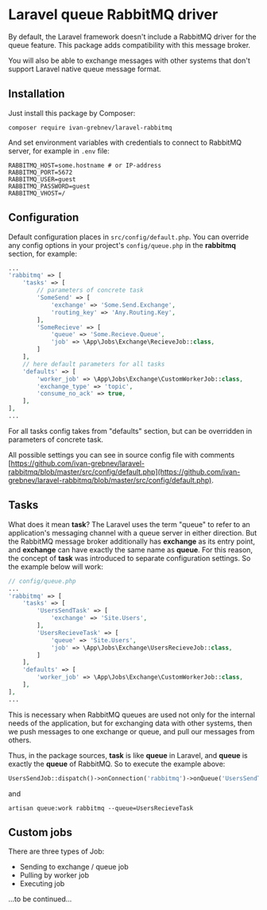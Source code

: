 Laravel queue RabbitMQ driver
=============================

By default, the Laravel framework doesn't include a RabbitMQ driver for the queue feature. 
This package adds compatibility with this message broker.

You will also be able to exchange messages with other systems that don't support 
Laravel native queue message format.

Installation
------------

Just install this package by Composer:

```shell
composer require ivan-grebnev/laravel-rabbitmq
```

And set environment variables with credentials to connect to RabbitMQ server, for example in ```.env``` file:
```dotenv
RABBITMQ_HOST=some.hostname # or IP-address 
RABBITMQ_PORT=5672
RABBITMQ_USER=guest
RABBITMQ_PASSWORD=guest
RABBITMQ_VHOST=/
```

Configuration
-------------

Default configuration places in ```src/config/default.php```. 
You can override any config options in your project's ```config/queue.php``` in the **rabbitmq** section, for example: 
```php
...
'rabbitmq' => [
    'tasks' => [
        // parameters of concrete task
        'SomeSend' => [
            'exchange' => 'Some.Send.Exchange',
            'routing_key' => 'Any.Routing.Key',
        ],
        'SomeRecieve' => [
            'queue' => 'Some.Recieve.Queue',
            'job' => \App\Jobs\Exchange\RecieveJob::class,
        ]
    ],
    // here default parameters for all tasks
    'defaults' => [
        'worker_job' => \App\Jobs\Exchange\CustomWorkerJob::class,
        'exchange_type' => 'topic',
        'consume_no_ack' => true,
    ],
],
...
```

For all tasks config takes from "defaults" section, but can be overridden in parameters of concrete task.

All possible settings you can see in source config file with comments [https://github.com/ivan-grebnev/laravel-rabbitmq/blob/master/src/config/default.php](https://github.com/ivan-grebnev/laravel-rabbitmq/blob/master/src/config/default.php).

Tasks
-----

What does it mean **task**? 
The Laravel uses the term "queue" to refer to an application's messaging channel with a queue server 
in either direction. But the RabbitMQ message broker additionally has **exchange** as its entry point, 
and **exchange** can have exactly the same name as **queue**. For this reason, the concept of **task** was introduced 
to separate configuration settings. So the example below will work: 

```php
// config/queue.php
...
'rabbitmq' => [
    'tasks' => [
        'UsersSendTask' => [
            'exchange' => 'Site.Users',
        ],
        'UsersRecieveTask' => [
            'queue' => 'Site.Users',
            'job' => \App\Jobs\Exchange\UsersRecieveJob::class,
        ]
    ],
    'defaults' => [
        'worker_job' => \App\Jobs\Exchange\CustomWorkerJob::class,
    ],
],
...
```

This is necessary when RabbitMQ queues are used not only for the internal needs of the application, 
but for exchanging data with other systems, then we push messages to one exchange or queue, 
and pull our messages from others.

Thus, in the package sources, **task** is like **queue** in Laravel, and **queue** is exactly the **queue** of RabbitMQ.
So to execute the example above:

```php
UsersSendJob::dispatch()->onConnection('rabbitmq')->onQueue('UsersSendTask');
```
and
```shell
artisan queue:work rabbitmq --queue=UsersRecieveTask
```

Custom jobs
-----------
There are three types of Job:
- Sending to exchange / queue job
- Pulling by worker job
- Executing job

...to be continued...
